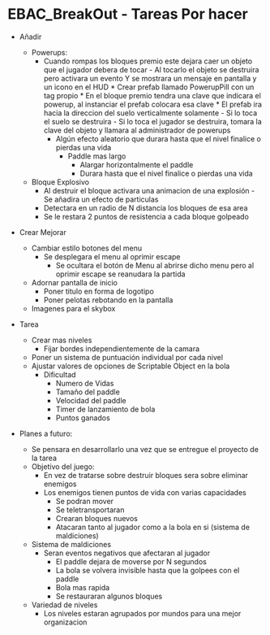 # EBAC_BreakOut - Tareas Por hacer
	
*	Añadir
	-	Powerups:
		*	Cuando rompas los bloques premio este dejara caer un objeto que el jugador debera de tocar
	    		-	Al tocarlo el objeto se destruira pero activara un evento Y se mostrara un mensaje en pantalla y un icono en el HUD
   				*	Crear prefab llamado PowerupPill con un tag propio
   				*	En el bloque premio tendra una clave que indicara el powerup, al instanciar el prefab colocara esa clave
   				*	El prefab ira hacia la direccion del suelo verticalmente solamente
   					-	Si lo toca el suelo se destruira
   					-	Si lo toca el jugador se destruira, tomara la clave del objeto y llamara al administrador de powerups
			-	Algún efecto aleatorio que durara hasta que el nivel finalice o pierdas una vida
				*	Paddle mas largo
					-	Alargar horizontalmente el paddle
					-	Durara hasta que el nivel finalice o pierdas una vida
	-	Bloque Explosivo
		*	Al destruir el bloque activara una animacion de una explosión
    			-	Se añadira un efecto de particulas
		*	Detectara en un radio de N distancia los bloques de esa area
		*	Se le restara 2 puntos de resistencia a cada bloque golpeado

*	Crear Mejorar
	-	Cambiar estilo botones del menu
		*	Se desplegara el menu al oprimir escape
    		*	Se ocultara el botón de Menu al abrirse dicho menu pero al oprimir escape se reanudara la partida
	-	Adornar pantalla de inicio
		*	Poner titulo en forma de logotipo
		*	Poner pelotas rebotando en la pantalla  
	-	Imagenes para el skybox

*	Tarea
	-	Crear mas niveles
		*	Fijar bordes independientemente de la camara
	-	Poner un sistema de puntuación individual por cada nivel
	-	Ajustar valores de opciones de Scriptable Object en la bola
		*	Dificultad
			-	Numero de Vidas
			-	Tamaño del paddle
			-	Velocidad del paddle
			-	Timer de lanzamiento de bola
			-	Puntos ganados
			
*	Planes a futuro:
  	-	Se pensara en desarrollarlo una vez que se entregue el proyecto de la tarea
  	-	Objetivo del juego:
		*	En vez de tratarse sobre destruir bloques sera sobre eliminar enemigos
		*	Los enemigos tienen puntos de vida con varias capacidades
			-	Se podran mover
			-	Se teletransportaran
			-	Crearan bloques nuevos
			-	Atacaran tanto al jugador como a la bola en si (sistema de maldiciones)
	-	Sistema de maldiciones
		*	Seran eventos negativos que afectaran al jugador
			-	El paddle dejara de moverse por N segundos
			-	La bola se volvera invisible hasta que la golpees con el paddle
			-	Bola mas rapida
			-	Se restauraran algunos bloques
	-	Variedad de niveles
		*	Los niveles estaran agrupados por mundos para una mejor organizacion 	
